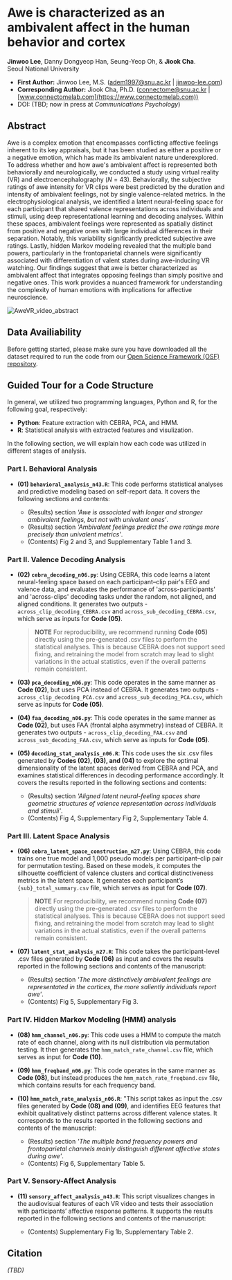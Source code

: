 # Awe is characterized as an ambivalent affect in the human behavior and cortex  
**Jinwoo Lee**, Danny Dongyeop Han, Seung-Yeop Oh, & **Jiook Cha**.   
Seoul National University   
- **First Author:** Jinwoo Lee, M.S. (adem1997@snu.ac.kr | [jinwoo-lee.com](https://jinwoo-lee.com))   
- **Corresponding Author:** Jiook Cha, Ph.D. (connectome@snu.ac.kr | [www.connectomelab.com](https://www.connectomelab.com))
- DOI: (TBD; now in press at *Communications Psychology*)

## Abstract
Awe is a complex emotion that encompasses conflicting affective feelings inherent to its key appraisals, but it has been studied as either a positive or a negative emotion, which has made its ambivalent nature underexplored. To address whether and how awe's ambivalent affect is represented both behaviorally and neurologically, we conducted a study using virtual reality (VR) and electroencephalography (*N* = 43). Behaviorally, the subjective ratings of awe intensity for VR clips were best predicted by the duration and intensity of ambivalent feelings, not by single valence-related metrics. In the electrophysiological analysis, we identified a latent neural-feeling space for each participant that shared valence representations across individuals and stimuli, using deep representational learning and decoding analyses. Within these spaces, ambivalent feelings were represented as spatially distinct from positive and negative ones with large individual differences in their separation. Notably, this variability significantly predicted subjective awe ratings. Lastly, hidden Markov modeling revealed that the multiple band powers, particularly in the frontoparietal channels were significantly associated with differentiation of valent states during awe-inducing VR watching. Our findings suggest that awe is better characterized as ambivalent affect that integrates opposing feelings than simply positive and negative ones. This work provides a nuanced framework for understanding the complexity of human emotions with implications for affective neuroscience.
 

![AweVR_video_abstract](https://github.com/user-attachments/assets/c122bc4e-7af7-497e-ab87-9682a529ebab)

## Data Availiability  
Before getting started, please make sure you have downloaded all the dataset required to run the code from our [Open Science Framework (OSF) repository](https://osf.io/g7k6c/?view_only=422edc4349544b599948c95a654416db).


## Guided Tour for a Code Structure  
In general, we utilized two programming languages, Python and R, for the following goal, respectively:
- **Python**: Feature extraction with CEBRA, PCA, and HMM.
- **R**: Statistical analysis with extracted features and visulization.   
   
In the following section, we will explain how each code was utilized in different stages of analysis.   

### Part I. Behavioral Analysis ###
- **(01) `behavioral_analysis_n43.R`**: This code performs statistical analyses and predictive modeling based on self-report data. It covers the following sections and contents:
  
  - (Results) section *'Awe is associated with longer and stronger ambivalent feelings, but not with univalent ones'*.
  - (Results) section *'Ambivalent feelings predict the awe ratings more precisely than univalent metrics'*.
  - (Contents) Fig 2 and 3, and Supplementary Table 1 and 3.


### Part II. Valence Decoding Analysis ###
- **(02) `cebra_decoding_n06.py`**: Using CEBRA, this code learns a latent neural-feeling space based on each participant–clip pair's EEG and valence data, and evaluates the performance of 'across-participants' and 'across-clips' decoding tasks under the random, not aligned, and aligned conditions. It generates two outputs - `across_clip_decoding_CEBRA.csv` and `across_sub_decoding_CEBRA.csv`, which serve as inputs for **Code (05)**.
  
  > **NOTE** For reproducibility, we recommend running **Code (05)** directly using the pre-generated .csv files to perform the statistical analyses. This is because CEBRA does not support seed fixing, and retraining the model from scratch may lead to slight variations in the actual statistics, even if the overall patterns remain consistent.

- **(03) `pca_decoding_n06.py`**: This code operates in the same manner as **Code (02)**, but uses PCA instead of CEBRA. It generates two outputs - `across_clip_decoding_PCA.csv` and `across_sub_decoding_PCA.csv`, which serve as inputs for **Code (05)**.

- **(04) `faa_decoding_n06.py`**: This code operates in the same manner as **Code (02)**, but uses FAA (frontal alpha asymmetry) instead of CEBRA. It generates two outputs - `across_clip_decoding_FAA.csv` and `across_sub_decoding_FAA.csv`, which serve as inputs for **Code (05)**.

- **(05) `decoding_stat_analysis_n06.R`**: This code uses the six .csv files generated by **Codes (02), (03), and (04)** to explore the optimal dimensionality of the latent spaces derived from CEBRA and PCA, and examines statistical differences in decoding performance accordingly. It covers the results reported in the following sections and contents:

  - (Results) section *'Aligned latent neural-feeling spaces share geometric structures of valence representation across individuals and stimuli'*.
  - (Contents) Fig 4, Supplementary Fig 2, Supplementary Table 4.
 

### Part III. Latent Space Analysis ###
- **(06) `cebra_latent_space_construction_n27.py`**: Using CEBRA, this code trains one true model and 1,000 pseudo models per participant–clip pair for permutation testing. Based on these models, it computes the silhouette coefficient of valence clusters and cortical distinctiveness metrics in the latent space. It generates each participant’s `{sub}_total_summary.csv` file, which serves as input for **Code (07)**.

  > **NOTE** For reproducibility, we recommend running **Code (07)** directly using the pre-generated .csv files to perform the statistical analyses. This is because CEBRA does not support seed fixing, and retraining the model from scratch may lead to slight variations in the actual statistics, even if the overall patterns remain consistent.

- **(07) `latent_stat_analysis_n27.R`**: This code takes the participant-level .csv files generated by **Code (06)** as input and covers the results reported in the following sections and contents of the manuscript:
  
  - (Results) section *'The more distinctively ambivalent feelings are representated in the cortices, the more saliently individuals report awe'*.
  - (Contents) Fig 5, Supplementary Fig 3.


### Part IV. Hidden Markov Modeling (HMM) analysis ###
- **(08) `hmm_channel_n06.py`**: This code uses a HMM to compute the match rate of each channel, along with its null distribution via permutation testing. It then generates the `hmm_match_rate_channel.csv` file, which serves as input for **Code (10)**.

- **(09) `hmm_freqband_n06.py`**: This code operates in the same manner as **Code (08)**, but instead produces the `hmm_match_rate_freqband.csv` file, which contains results for each frequency band.

- **(10) `hmm_match_rate_analysis_n06.R`**: "This script takes as input the .csv files generated by **Code (08) and (09)**, and identifies EEG features that exhibit qualitatively distinct patterns across different valence states. It corresponds to the results reported in the following sections and contents of the manuscript:
  
  - (Results) section *'The multiple band frequency powers and frontoparietal channels mainly distinguish different affective states during awe'*.
  - (Contents) Fig 6, Supplementary Table 5. 

### Part V. Sensory-Affect Analysis ###
- **(11) `sensory_affect_analysis_n43.R`**: This script visualizes changes in the audiovisual features of each VR video and tests their association with participants’ affective response patterns. It supports the results reported in the following sections and contents of the manuscript:

  - (Contents) Supplementary Fig 1b, Supplementary Table 2.

## Citation
*(TBD)*
